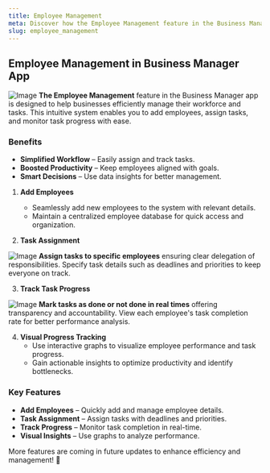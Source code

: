 ```yaml
---
title: Employee Management
meta: Discover how the Employee Management feature in the Business Manager app streamlines employee and task management, enabling you to boost productivity and track progress effortlessly.
slug: employee_management
---
```


## Employee Management in Business Manager App

<p class="responsive-container bg-colorSeven bg-opacity-50 rounded-xl">
 <img alt="Image" src="https://github.com/user-attachments/assets/dd7c897c-bb10-44d6-859f-9d6d59913467" class="overflow-hidden rounded-xl w-[200px] h-[400px] flex shadow-lg"  />
 <span class="responsive-text font-mono">
<strong>The Employee Management</strong> feature in the Business Manager app is designed to help businesses efficiently manage their workforce and tasks. This intuitive system enables you to add employees, assign tasks, and monitor task progress with ease.
  </span>
</p>

### Benefits

- **Simplified Workflow** – Easily assign and track tasks.
- **Boosted Productivity** – Keep employees aligned with goals.
- **Smart Decisions** – Use data insights for better management.

1. **Add Employees**

   - Seamlessly add new employees to the system with relevant details.
   - Maintain a centralized employee database for quick access and organization.

2. **Task Assignment**

<p class="responsive-container bg-colorSix bg-opacity-50 rounded-xl">
 <img alt="Image" src="https://github.com/user-attachments/assets/48e903ff-fe19-42aa-94ec-fcf87358cbb4"  class="overflow-hidden rounded-xl w-[200px] h-[400px] flex" />
   <span class="responsive-text font-mono">
 <strong> Assign tasks to specific employees</strong> ensuring clear delegation of responsibilities.
Specify task details such as deadlines and priorities to keep everyone on track.
     </span>
</p>

3. **Track Task Progress**

<p class="responsive-container bg-colorFive bg-opacity-50 rounded-xl">
 <img alt="Image" src="https://github.com/user-attachments/assets/d047acdd-9b8e-4146-893c-e517cd323fa8" class="overflow-hidden rounded-xl w-[200px] h-[400px] flex" />
   <span class="responsive-text text-white font-mono">
 <strong>Mark tasks as done or not done in real times</strong> offering transparency and accountability.
View each employee's task completion rate for better performance analysis.
     </span>
</p>

4. **Visual Progress Tracking**
   - Use interactive graphs to visualize employee performance and task progress.
   - Gain actionable insights to optimize productivity and identify bottlenecks.

### Key Features

- **Add Employees** – Quickly add and manage employee details.
- **Task Assignment** – Assign tasks with deadlines and priorities.
- **Track Progress** – Monitor task completion in real-time.
- **Visual Insights** – Use graphs to analyze performance.

More features are coming in future updates to enhance efficiency and management! 🚀
